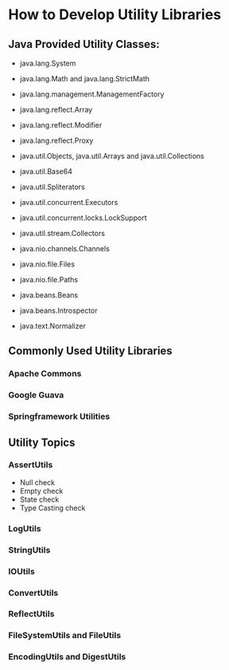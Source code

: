# How to Develop Utility Libraries

##  Java Provided Utility Classes:

- java.lang.System
- java.lang.Math and java.lang.StrictMath
- java.lang.management.ManagementFactory
- java.lang.reflect.Array
- java.lang.reflect.Modifier
- java.lang.reflect.Proxy

- java.util.Objects, java.util.Arrays and java.util.Collections
- java.util.Base64
- java.util.Spliterators
- java.util.concurrent.Executors
- java.util.concurrent.locks.LockSupport
- java.util.stream.Collectors

- java.nio.channels.Channels
- java.nio.file.Files
- java.nio.file.Paths

- java.beans.Beans
- java.beans.Introspector

- java.text.Normalizer

## Commonly Used Utility Libraries

### Apache Commons

### Google Guava

### Springframework Utilities

## Utility Topics

### AssertUtils
- Null check
- Empty check
- State check
- Type Casting check

### LogUtils

### StringUtils

### IOUtils

### ConvertUtils

### ReflectUtils

### FileSystemUtils and FileUtils

### EncodingUtils and DigestUtils




